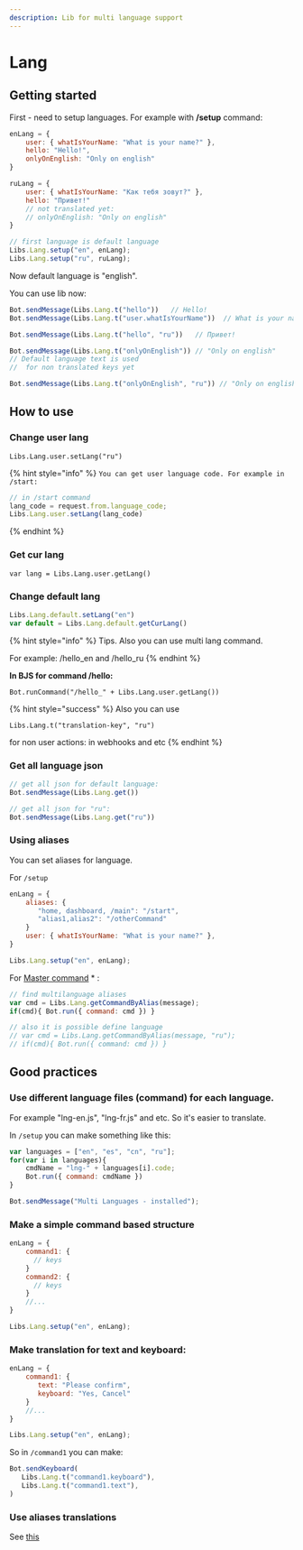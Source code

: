```yaml
---
description: Lib for multi language support
---
```


# Lang

## Getting started

First - need to setup languages. For example with **/setup** command:

```javascript
enLang = {
    user: { whatIsYourName: "What is your name?" },
    hello: "Hello!",
    onlyOnEnglish: "Only on english"
}

ruLang = {
    user: { whatIsYourName: "Как тебя зовут?" },
    hello: "Привет!"
    // not translated yet:
    // onlyOnEnglish: "Only on english"
}

// first language is default language
Libs.Lang.setup("en", enLang);
Libs.Lang.setup("ru", ruLang);
```

Now default language is "english".

You can use lib now:

```javascript
Bot.sendMessage(Libs.Lang.t("hello"))   // Hello!
Bot.sendMessage(Libs.Lang.t("user.whatIsYourName"))  // What is your name?

Bot.sendMessage(Libs.Lang.t("hello", "ru"))   // Привет!

Bot.sendMessage(Libs.Lang.t("onlyOnEnglish")) // "Only on english"
// Default language text is used
//  for non translated keys yet

Bot.sendMessage(Libs.Lang.t("onlyOnEnglish", "ru")) // "Only on english"
```



## How to use

### Change user lang

`Libs.Lang.user.setLang("ru")`

{% hint style="info" %}
`You can get user language code. For example in /start:`

```javascript
// in /start command
lang_code = request.from.language_code;
Libs.Lang.user.setLang(lang_code)
```
{% endhint %}

### Get cur lang

`var lang = Libs.Lang.user.getLang()`

### Change default lang

```javascript
Libs.Lang.default.setLang("en")
var default = Libs.Lang.default.getCurLang()
```

{% hint style="info" %}
Tips. Also you can use multi lang command.

For example: /hello\_en and /hello\_ru
{% endhint %}

**In BJS for command /hello:**

`Bot.runCommand("/hello_" + Libs.Lang.user.getLang())`

{% hint style="success" %}
Also you can use 

`Libs.Lang.t("translation-key", "ru")` 

for non user actions: in webhooks and etc
{% endhint %}



### Get all language json

```javascript
// get all json for default language:
Bot.sendMessage(Libs.Lang.get())

// get all json for "ru":
Bot.sendMessage(Libs.Lang.get("ru"))
```



### Using aliases

You can set aliases for language.

For `/setup`

```javascript
enLang = {
    aliases: {
       "home, dashboard, /main": "/start",
       "alias1,alias2": "/otherCommand"
    }
    user: { whatIsYourName: "What is your name?" },
}

Libs.Lang.setup("en", enLang);
```

For [Master command](https://help.bots.business/scenarios-and-bjs/always-running-commands#master-command) \* :

```javascript
// find multilanguage aliases
var cmd = Libs.Lang.getCommandByAlias(message);
if(cmd){ Bot.run({ command: cmd }) }

// also it is possible define language
// var cmd = Libs.Lang.getCommandByAlias(message, "ru");
// if(cmd){ Bot.run({ command: cmd }) }
```

 

## Good practices

### **Use different language files** \(command\) for each language.

For example "lng-en.js", "lng-fr.js" and etc. So it's easier to translate. 

In `/setup` you can make something like this:

```javascript
var languages = ["en", "es", "cn", "ru"];
for(var i in languages){
    cmdName = "lng-" + languages[i].code;
    Bot.run({ command: cmdName })
}

Bot.sendMessage("Multi Languages - installed");
```

### Make a simple command based structure

```javascript
enLang = {
    command1: {
      // keys
    }
    command2: {
      // keys
    }
    //...
}

Libs.Lang.setup("en", enLang);
```

### Make translation for text and keyboard:

```javascript
enLang = {
    command1: {
       text: "Please confirm",
       keyboard: "Yes, Cancel" 
    }
    //...
}

Libs.Lang.setup("en", enLang);
```

So in `/command1` you can make:

```javascript
Bot.sendKeyboard(
   Libs.Lang.t("command1.keyboard"),
   Libs.Lang.t("command1.text"),
)
```

### Use aliases translations

See [this](https://help.bots.business/libs/lang#using-aliases)



